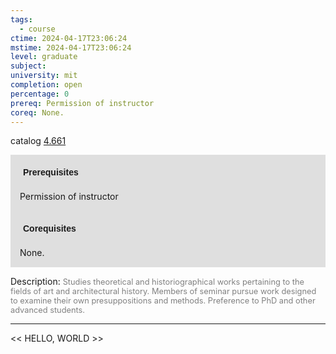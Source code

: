 ```yaml
---
tags:
  - course
ctime: 2024-04-17T23:06:24
mstime: 2024-04-17T23:06:24
level: graduate
subject: 
university: mit
completion: open
percentage: 0
prereq: Permission of instructor
coreq: None.
---
```


catalog [4.661](http://student.mit.edu/catalog/m4f.html#4.661)

<span style="display: block; padding: 15px; background-color: rgb(100, 100, 100, 0.2);"><font id="m_prereq3196_0" style="display: block; font-family: Arial, sans-serif; font-weight: bold; padding: 5px">Prerequisites</font><br><span id="prereq3196_0">Permission of instructor</span></span>
<span style="display: block; padding: 15px; background-color: rgb(100, 100, 100, 0.2);"><font id="m_coreq3196_0" style="display: block; font-family: Arial, sans-serif; font-weight: bold; padding: 5px">Corequisites</font><br><span id="coreq3196_0">None.</span></span>

<font style="">Description:</font>
<font style="color: grey; font-size: 0.8rem;">Studies theoretical and historiographical works pertaining to the fields of art and architectural history. Members of seminar pursue work designed to examine their own presuppositions and methods. Preference to PhD and other advanced students.</font>



---

<< HELLO, WORLD >>
